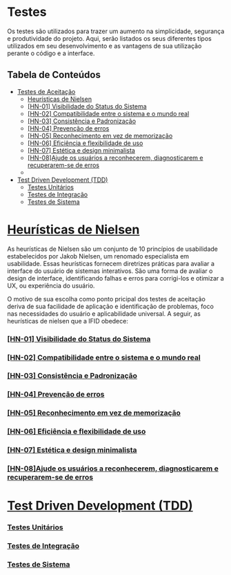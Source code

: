 # Testes

Os testes são utilizados para trazer um aumento na simplicidade, segurança e produtividade do projeto. Aqui, serão listados os seus diferentes tipos utilizados em seu desenvolvimento e as vantagens de sua utilização perante o código e a interface.

## Tabela de Conteúdos

- [Testes de Aceitação](#testes-de-aceitação)
  - [Heurísticas de Nielsen](#heurísticas-de-nielsen)
  - [[HN-01] Visibilidade do Status do Sistema](#hn-01-visibilidade-do-status-do-sistema)
  - [[HN-02] Compatibilidade entre o sistema e o mundo real](#hn-02-compatibilidade-entre-o-sistema-e-o-mundo-real)
  - [[HN-03] Consistência e Padronização](#hn-03-consistência-e-padronização)
  - [[HN-04] Prevenção de erros](#hn-04-prevenção-de-erros)
  - [[HN-05] Reconhecimento em vez de memorização](#hn-05-reconhecimento-em-vez-de-memorização)
  - [[HN-06] Eficiência e flexibilidade de uso](#hn-06-eficiência-e-flexibilidade-de-uso)
  - [[HN-07] Estética e design minimalista](hn-07-estética-e-design-minimalista)
  - [[HN-08]Ajude os usuários a reconhecerem, diagnosticarem e recuperarem-se de erros](#hn-08-ajude-os-usuários-a-reconhecerem,-diagnosticarem-e-recuperarem-se-de-erros)
  - 
- [Test Driven Development (TDD)](#test-driven-development-tdd)
  - [Testes Unitários](#testes-unitários)
  - [Testes de Integração](#testes-de-integração)
  - [Testes de Sistema](#testes-de-sistema)

# [Heurísticas de Nielsen](#tabela-de-conteúdos)

As heurísticas de Nielsen são um conjunto de 10 princípios de usabilidade estabelecidos por Jakob Nielsen, um renomado especialista em usabilidade. Essas heurísticas fornecem diretrizes práticas para avaliar a interface do usuário de sistemas interativos. São uma forma de avaliar o design de interface, identificando falhas e erros para corrigi-los e otimizar a UX, ou experiência do usuário.

O motivo de sua escolha como ponto pricipal dos testes de aceitação deriva de sua facilidade de aplicação e identificação de problemas, foco nas necessidades do usuário e aplicabilidade universal. A seguir, as heurísticas de nielsen que a IFID obedece:

### [[HN-01] Visibilidade do Status do Sistema](#tabela-de-conteúdos)

### [[HN-02] Compatibilidade entre o sistema e o mundo real](#tabela-de-conteúdos)

### [[HN-03] Consistência e Padronização](#tabela-de-conteúdos)

### [[HN-04] Prevenção de erros](#tabela-de-conteúdos)

### [[HN-05] Reconhecimento em vez de memorização](#tabela-de-conteúdos)

### [[HN-06] Eficiência e flexibilidade de uso](#tabela-de-conteúdos)

### [[HN-07] Estética e design minimalista](#tabela-de-conteúdos)

### [[HN-08]Ajude os usuários a reconhecerem, diagnosticarem e recuperarem-se de erros](#tabela-de-conteúdos)

# [Test Driven Development (TDD)](#tabela-de-conteúdos)

### [Testes Unitários](#tabela-de-conteúdos)

### [Testes de Integração](#tabela-de-conteúdos)

### [Testes de Sistema](#tabela-de-conteúdos)



